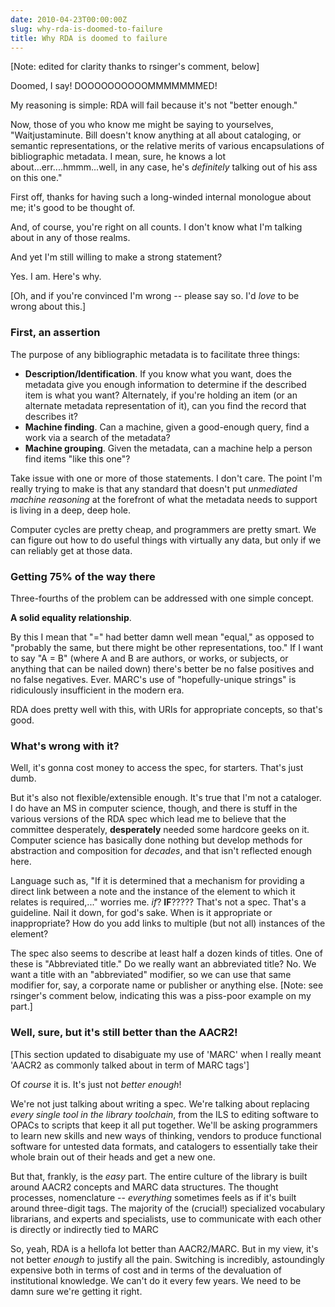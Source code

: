 ```yaml
---
date: 2010-04-23T00:00:00Z
slug: why-rda-is-doomed-to-failure
title: Why RDA is doomed to failure
---
```


[Note: edited for clarity thanks to rsinger's comment, below]

Doomed, I say! DOOOOOOOOOOMMMMMMMED!

My reasoning is simple: RDA will fail because it's not "better enough."

Now, those of you who know me might be saying to yourselves, "Waitjustaminute. Bill doesn't know anything at all about cataloging, or semantic representations, or the relative merits of various encapsulations of bibliographic metadata. I mean, sure, he knows a lot about...err....hmmm...well, in any case, he's _definitely_ talking out of his ass on this one."

First off, thanks for having such a long-winded internal monologue about me; it's good to be thought of.

And, of course, you're right on all counts. I don't know what I'm talking about in any of those realms.

And yet I'm still willing to make a strong statement?

Yes. I am. Here's why.

[Oh, and if you're convinced I'm wrong -- please say so. I'd *love* to be wrong about this.]

### First, an assertion

The purpose of any bibliographic metadata is to facilitate three things:

*  **Description/Identification**. If you know what you want, does the metadata give you enough information to determine if the described item is what you want? Alternately, if you're holding an item (or an alternate metadata representation of it), can you find the record that describes it?
*  **Machine finding**. Can a machine, given a good-enough query, find a work via a search of the metadata?
*  **Machine grouping**. Given the metadata, can a machine help a person find items "like this one"?

Take issue with one or more of those statements. I don't care. The point I'm really trying to make is that any standard that doesn't put *unmediated machine reasoning* at the forefront of what the metadata needs to support is living in a deep, deep hole.

Computer cycles are pretty cheap, and programmers are pretty smart. We can figure out how to do useful things with virtually any data, but only if we can reliably get at those data.

### Getting 75% of the way there

Three-fourths of the problem can be addressed with one simple concept.

**A solid equality relationship**.

By this I mean that "=" had better damn well mean "equal," as opposed to "probably the same,  but there might be other representations, too." If I want to say "A = B" (where A and B are authors, or works, or subjects, or anything that can be nailed down) there's better be no false positives and no false negatives. Ever. MARC's use of "hopefully-unique strings" is ridiculously insufficient in the modern era.

RDA does pretty well with this, with URIs for appropriate concepts, so that's good.

### What's wrong with it?

Well, it's gonna cost money to access the spec, for starters. That's just dumb.

But it's also not flexible/extensible enough. It's true that I'm not a
cataloger. I do have an MS in computer science, though, and there is stuff in
the various versions of the RDA spec which lead me to believe that the
committee desperately, **desperately** needed some hardcore geeks on it.
Computer science has basically done nothing but develop methods for
abstraction and composition for *decades*, and that isn't reflected enough
here.

Language such as, "If it is determined that a mechanism for providing a direct
link between a note and the instance of the element to which it relates is
required,..." worries me. *if*? **IF**????? That's not a spec. That's a guideline. Nail it down, for god's sake. When is it appropriate or inappropriate? How do you add links to multiple (but not all) instances of the element?

The spec also seems to describe at least half a dozen kinds of titles. One of these is "Abbreviated title." Do we really want an abbreviated title? No. We want a title with an "abbreviated" modifier, so we can use that same modifier for, say, a corporate name or publisher or anything else. [Note: see rsinger's comment below, indicating this was a piss-poor example on my part.]


### Well, sure, but it's still better than the AACR2!

[This section updated to disabiguate my use of 'MARC' when I really meant 'AACR2 as commonly talked about in term of MARC tags']

Of _course_ it is. It's just not *better enough*!

We're not just talking about writing a spec. We're talking about replacing *every single tool in the library toolchain*, from the ILS to editing software to OPACs to scripts that keep it all put together. We'll be asking programmers to learn new skills and new ways of thinking, vendors to produce functional software for untested data formats, and catalogers to essentially take their whole brain out of their heads and get a new one.

But that, frankly, is the *easy* part. The entire culture of the library is built around AACR2 concepts and MARC data structures. The thought processes, nomenclature -- *everything* sometimes feels as if it's built around three-digit tags. The majority of the (crucial!) specialized vocabulary librarians, and experts and specialists, use to communicate with each other is directly or indirectly tied to MARC

So, yeah, RDA is a hellofa lot better than AACR2/MARC. But in my view, it's not better *enough* to justify all the pain. Switching is incredibly, astoundingly expensive both in terms of cost and in terms of the devaluation of institutional knowledge. We can't do it every few years. We need to be damn sure we're getting it right.
